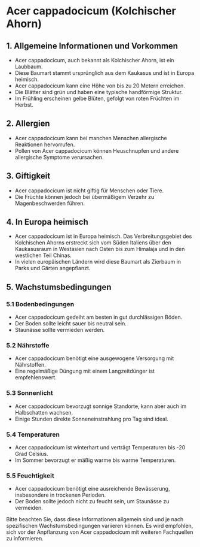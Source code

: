# Acer cappadocicum (Kolchischer Ahorn)

## 1. Allgemeine Informationen und Vorkommen
- Acer cappadocicum, auch bekannt als Kolchischer Ahorn, ist ein Laubbaum.
- Diese Baumart stammt ursprünglich aus dem Kaukasus und ist in Europa heimisch.
- Acer cappadocicum kann eine Höhe von bis zu 20 Metern erreichen.
- Die Blätter sind grün und haben eine typische handförmige Struktur.
- Im Frühling erscheinen gelbe Blüten, gefolgt von roten Früchten im Herbst.

## 2. Allergien
- Acer cappadocicum kann bei manchen Menschen allergische Reaktionen hervorrufen.
- Pollen von Acer cappadocicum können Heuschnupfen und andere allergische Symptome verursachen.

## 3. Giftigkeit
- Acer cappadocicum ist nicht giftig für Menschen oder Tiere.
- Die Früchte können jedoch bei übermäßigem Verzehr zu Magenbeschwerden führen.

## 4. In Europa heimisch
- Acer cappadocicum ist in Europa heimisch. Das Verbreitungsgebiet des Kolchischen Ahorns erstreckt sich vom Süden Italiens über den Kaukasusraum in Westasien nach Osten bis zum Himalaja und in den westlichen Teil Chinas.
- In vielen europäischen Ländern wird diese Baumart als Zierbaum in Parks und Gärten angepflanzt.

## 5. Wachstumsbedingungen
### 5.1 Bodenbedingungen
- Acer cappadocicum gedeiht am besten in gut durchlässigen Böden.
- Der Boden sollte leicht sauer bis neutral sein.
- Staunässe sollte vermieden werden.

### 5.2 Nährstoffe
- Acer cappadocicum benötigt eine ausgewogene Versorgung mit Nährstoffen.
- Eine regelmäßige Düngung mit einem Langzeitdünger ist empfehlenswert.

### 5.3 Sonnenlicht
- Acer cappadocicum bevorzugt sonnige Standorte, kann aber auch im Halbschatten wachsen.
- Einige Stunden direkte Sonneneinstrahlung pro Tag sind ideal.

### 5.4 Temperaturen
- Acer cappadocicum ist winterhart und verträgt Temperaturen bis -20 Grad Celsius.
- Im Sommer bevorzugt er mäßig warme bis warme Temperaturen.

### 5.5 Feuchtigkeit
- Acer cappadocicum benötigt eine ausreichende Bewässerung, insbesondere in trockenen Perioden.
- Der Boden sollte jedoch nicht zu feucht sein, um Staunässe zu vermeiden.

Bitte beachten Sie, dass diese Informationen allgemein sind und je nach spezifischen Wachstumsbedingungen variieren können. Es wird empfohlen, sich vor der Anpflanzung von Acer cappadocicum mit weiteren Fachquellen zu informieren.

